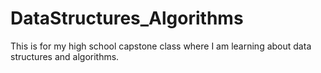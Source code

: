 # DataStructures_Algorithms
This is for my high school capstone class where I am learning about data structures and algorithms.
